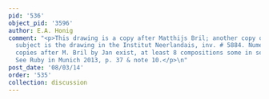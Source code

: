 ```yaml
---
pid: '536'
object_pid: '3596'
author: E.A. Honig
comment: "<p>This drawing is a copy after Matthijs Bril; another copy of the same
  subject is the drawing in the Institut Neerlandais, inv. # 5884. Numerous other
  copies after M. Bril by Jan exist, at least 8 compositions some in several versions.
  See Ruby in Munich 2013, p. 37 & note 10.</p>\n"
post_date: '08/03/14'
order: '535'
collection: discussion
---
```


